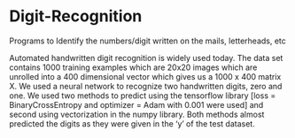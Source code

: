 # Digit-Recognition
Programs to Identify the numbers/digit written on the mails, letterheads, etc

Automated handwritten digit recognition is widely used today. The data set contains 1000 training examples which are 20x20 images which are unrolled into a 400 dimensional vector which gives us a 1000 x 400 matrix X. We used a neural network to recognize two handwritten digits, zero and one. We used two methods to predict using the tensorflow library [loss = BinaryCrossEntropy and optimizer = Adam with 0.001 were used] and second using vectorization in the numpy library. Both methods almost predicted the digits as they were given in the ‘y’ of the test dataset. 
